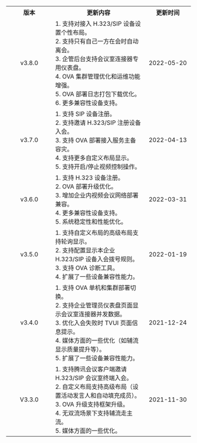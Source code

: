 <table>
	<tr>
	<th style="width: 25%;"><center>版本</center></th>
	<th style="width: 50%;"><center>更新内容</center></th>
	<th style="width: 25%;"><center>更新时间</center></th>
	</tr>
	<tr>
      <td><center>v3.8.0	</center></td>
      <td>1. 支持对接入 H.323/SIP 设备设置个性布局。<br>
2. 支持只有自己一方在会时自动离会。<br>
3. 企管后台支持会议室连接器专用仪表盘。<br>
4. OVA 集群管理优化和运维功能增强。<br>
5. OVA 部署日志打包下载优化。<br>
6. 更多兼容性设备支持。
      <td><center>2022-05-20</center></td>
   </tr>
<tr>
      <td><center>v3.7.0	</center></td>
      <td>1. 支持 SIP 设备注册。<br>
2. 支持邀请 H.323/SIP 注册设备入会。<br>
3. 支持 OVA 部署接入服务主备容灾。<br>
4. 支持更多自定义布局显示。<br>
5. 支持开启/停止视频控制操作。</td>
      <td><center>2022-04-13</center></td>
   </tr>
<tr>
      <td><center>v3.6.0	</center></td>
      <td>1. 支持 H.323 设备注册。<br>
2. OVA 部署升级优化。<br>
3. 增加企业内视频会议网络部署兼容。<br>
4. 更多兼容性设备支持。<br>
5. 系统稳定性和性能优化。</td>
      <td><center>2022-03-31</center></td>
   </tr>
	<tr>
      <td><center>v3.5.0	</center></td>
      <td>1. 支持自定义布局的高级布局支持轮询显示。<br>
2. 支持配置显示本企业 H.323/SIP 设备入会拨号规则。<br>
3. 支持 OVA 诊断工具。<br>
4. 扩展了一些设备兼容性能力。</td>
      <td><center>2022-01-19</center></td>
   </tr>
	<tr>
      <td><center>v3.4.0	</center></td>
      <td>1. 支持 OVA 单机和集群部署切换。<br>
2. 支持企业管理员仪表盘页面显示会议室连接器并发数据。<br>
3. 优化入会失败时 TVUI 页面信息提示。<br>
4. 媒体方面的一些优化（如辅流显示质量提升等）。<br>
5. 扩展了一些设备兼容性能力。</td>
      <td><center>2021-12-24</center></td>
   </tr>
<tr>
      <td><center>V3.3.0</center></td>
      <td>1. 支持腾讯会议客户端邀请 H.323/SIP 会议室终端入会。<br>
2. 自定义布局支持高级布局（设置活动发言人和自动填充成员）。<br>
3. OVA 升级支持框架升级。<br>
4. 无双流场景下支持辅流走主流。<br>
5. 媒体方面的一些优化。</td>
      <td><center>2021-11-30</center></td>
   </tr>
</table>
